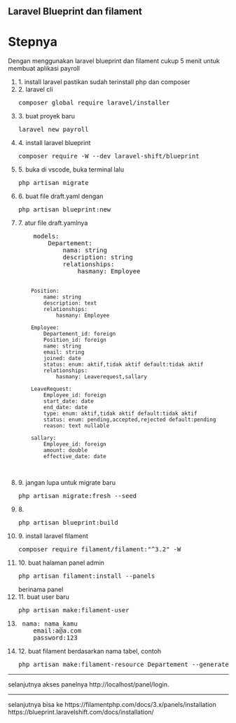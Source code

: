 ## Laravel Blueprint dan filament

<h1>Stepnya</h1>
<p>
Dengan menggunakan laravel blueprint dan filament cukup 5 menit untuk membuat aplikasi payroll
</p>
<ol>
<li>
1. install laravel pastikan sudah terinstall php dan composer
</li>
<li>
2. laravel cli
    <pre>composer global require laravel/installer </pre>
    </li>
    <li>
3. buat proyek baru
    <pre>laravel new payroll</pre>
    </li>
    <li>
4. install laravel blueprint
    <pre>composer require -W --dev laravel-shift/blueprint</pre>
    </li>
    <li>
5. buka di vscode, buka terminal lalu 
    <pre>php artisan migrate</pre>
    </li>
    <li>
6. buat file draft.yaml dengan 
    <pre>php artisan blueprint:new</pre>
    </li>
    <li>
7. atur file draft.yamlnya
<pre>
    models:
        Departement:
            nama: string
            description: string
            relationships:
                hasmany: Employee

        Position:
            name: string
            description: text
            relationships:
                hasmany: Employee

        Employee:
            Departement_id: foreign
            Position_id: foreign
            name: string
            email: string
            joined: date
            status: enum: aktif,tidak aktif default:tidak aktif
            relationships:
                hasmany: Leaverequest,sallary

        LeaveRequest:
            Employee_id: foreign
            start_date: date
            end_date: date
            type: enum: aktif,tidak aktif default:tidak aktif
            status: enum: pending,accepted,rejected default:pending
            reason: text nullable

        sallary:
            Employee_id: foreign
            amount: double
            effective_date: date

</pre>
</li>
<li>
9. jangan lupa untuk migrate baru
    <pre>php artisan migrate:fresh --seed</pre>
    </li>
<li>
8. <pre>php artisan blueprint:build</pre>
</li>
<li>
9. install laravel filament
    <pre>composer require filament/filament:"^3.2" -W</pre>
    </li>
<li>
10. buat halaman panel admin
    <pre>php artisan filament:install --panels</pre>
    berinama panel
    </li>
<li>
11. buat user baru
    <pre>php artisan make:filament-user</pre>
    </li>
<li>
   <pre> nama: nama_kamu
    email:a@a.com
    password:123</pre>
    </li>
<li>
12. buat filament berdasarkan nama tabel, contoh
    <pre>php artisan make:filament-resource Departement --generate</pre>
    </li>
</ol>
<hr/>
selanjutnya akses panelnya
    http://localhost/panel/login.
<hr/>
selanjutnya bisa ke 
https://filamentphp.com/docs/3.x/panels/installation
https://blueprint.laravelshift.com/docs/installation/

